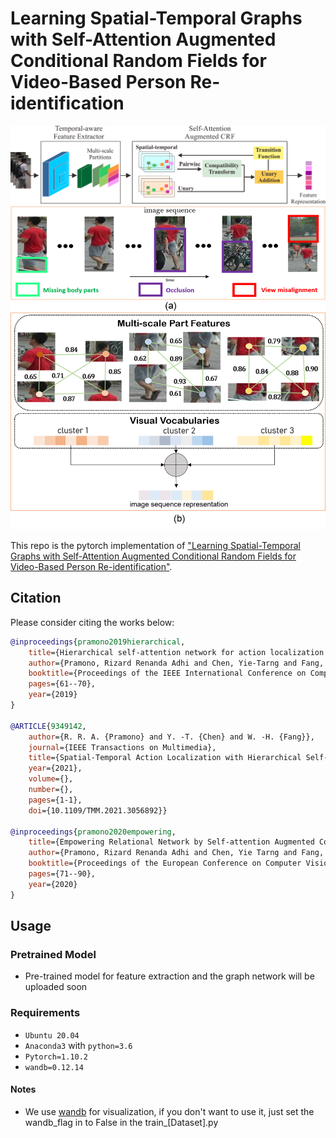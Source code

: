 
# Learning Spatial-Temporal Graphs with Self-Attention Augmented Conditional Random Fields for Video-Based Person Re-identification

![Screenshot](./figures/pipeline.png)
![Screenshot](./figures/motivation.png)

This repo is the pytorch implementation of ["Learning Spatial-Temporal Graphs with Self-Attention Augmented Conditional Random Fields for Video-Based Person Re-identification"]().

## Citation

Please consider citing the works below:

```bib
@inproceedings{pramono2019hierarchical,
    title={Hierarchical self-attention network for action localization in videos},
    author={Pramono, Rizard Renanda Adhi and Chen, Yie-Tarng and Fang, Wen-Hsien},
    booktitle={Proceedings of the IEEE International Conference on Computer Vision},
    pages={61--70},
    year={2019}
}

@ARTICLE{9349142,
    author={R. R. A. {Pramono} and Y. -T. {Chen} and W. -H. {Fang}},
    journal={IEEE Transactions on Multimedia}, 
    title={Spatial-Temporal Action Localization with Hierarchical Self-Attention}, 
    year={2021},
    volume={},
    number={},
    pages={1-1},
    doi={10.1109/TMM.2021.3056892}}
    
@inproceedings{pramono2020empowering,
    title={Empowering Relational Network by Self-attention Augmented Conditional Random Fields for Group Activity Recognition},
    author={Pramono, Rizard Renanda Adhi and Chen, Yie Tarng and Fang, Wen Hsien},
    booktitle={Proceedings of the European Conference on Computer Vision},
    pages={71--90},
    year={2020}
}
```

## Usage

### Pretrained Model
- Pre-trained model for feature extraction and the graph network will be uploaded soon

### Requirements
- `Ubuntu 20.04`
- `Anaconda3` with `python=3.6`
- `Pytorch=1.10.2`
- `wandb=0.12.14`

#### Notes
- We use [wandb](https://wandb.ai/) for visualization, if you don't want to use it, just set the wandb_flag in to False in the train_[Dataset].py